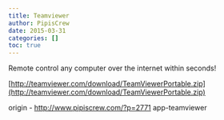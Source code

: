 ```yaml
---
title: Teamviewer
author: PipisCrew
date: 2015-03-31
categories: []
toc: true
---
```


Remote control any computer over the internet within seconds!

[http://teamviewer.com/download/TeamViewerPortable.zip](http://teamviewer.com/download/TeamViewerPortable.zip)

origin - http://www.pipiscrew.com/?p=2771 app-teamviewer